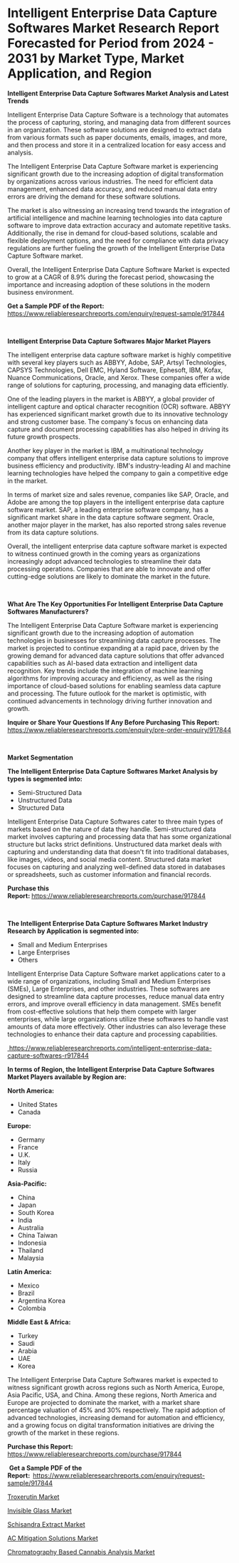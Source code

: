 <p><h1>Intelligent Enterprise Data Capture Softwares Market Research Report Forecasted for Period from 2024 -  2031 by Market Type, Market Application, and Region</h1></p><p><strong>Intelligent Enterprise Data Capture Softwares Market Analysis and Latest Trends</strong></p>
<p><p>Intelligent Enterprise Data Capture Software is a technology that automates the process of capturing, storing, and managing data from different sources in an organization. These software solutions are designed to extract data from various formats such as paper documents, emails, images, and more, and then process and store it in a centralized location for easy access and analysis.</p><p>The Intelligent Enterprise Data Capture Software market is experiencing significant growth due to the increasing adoption of digital transformation by organizations across various industries. The need for efficient data management, enhanced data accuracy, and reduced manual data entry errors are driving the demand for these software solutions.</p><p>The market is also witnessing an increasing trend towards the integration of artificial intelligence and machine learning technologies into data capture software to improve data extraction accuracy and automate repetitive tasks. Additionally, the rise in demand for cloud-based solutions, scalable and flexible deployment options, and the need for compliance with data privacy regulations are further fueling the growth of the Intelligent Enterprise Data Capture Software market.</p><p>Overall, the Intelligent Enterprise Data Capture Software Market is expected to grow at a CAGR of 8.9% during the forecast period, showcasing the importance and increasing adoption of these solutions in the modern business environment.</p></p>
<p><strong>Get a Sample PDF of the Report:&nbsp;</strong> <a href="https://www.reliableresearchreports.com/enquiry/request-sample/917844">https://www.reliableresearchreports.com/enquiry/request-sample/917844</a></p>
<p>&nbsp;</p>
<p><strong>Intelligent Enterprise Data Capture Softwares Major Market Players</strong></p>
<p><p>The intelligent enterprise data capture software market is highly competitive with several key players such as ABBYY, Adobe, SAP, Artsyl Technologies, CAPSYS Technologies, Dell EMC, Hyland Software, Ephesoft, IBM, Kofax, Nuance Communications, Oracle, and Xerox. These companies offer a wide range of solutions for capturing, processing, and managing data efficiently.</p><p>One of the leading players in the market is ABBYY, a global provider of intelligent capture and optical character recognition (OCR) software. ABBYY has experienced significant market growth due to its innovative technology and strong customer base. The company's focus on enhancing data capture and document processing capabilities has also helped in driving its future growth prospects.</p><p>Another key player in the market is IBM, a multinational technology company that offers intelligent enterprise data capture solutions to improve business efficiency and productivity. IBM's industry-leading AI and machine learning technologies have helped the company to gain a competitive edge in the market.</p><p>In terms of market size and sales revenue, companies like SAP, Oracle, and Adobe are among the top players in the intelligent enterprise data capture software market. SAP, a leading enterprise software company, has a significant market share in the data capture software segment. Oracle, another major player in the market, has also reported strong sales revenue from its data capture solutions.</p><p>Overall, the intelligent enterprise data capture software market is expected to witness continued growth in the coming years as organizations increasingly adopt advanced technologies to streamline their data processing operations. Companies that are able to innovate and offer cutting-edge solutions are likely to dominate the market in the future.</p></p>
<p>&nbsp;</p>
<p><strong>What Are The Key Opportunities For Intelligent Enterprise Data Capture Softwares Manufacturers?</strong></p>
<p><p>The Intelligent Enterprise Data Capture Software market is experiencing significant growth due to the increasing adoption of automation technologies in businesses for streamlining data capture processes. The market is projected to continue expanding at a rapid pace, driven by the growing demand for advanced data capture solutions that offer advanced capabilities such as AI-based data extraction and intelligent data recognition. Key trends include the integration of machine learning algorithms for improving accuracy and efficiency, as well as the rising importance of cloud-based solutions for enabling seamless data capture and processing. The future outlook for the market is optimistic, with continued advancements in technology driving further innovation and growth.</p></p>
<p><strong>Inquire or Share Your Questions If Any Before Purchasing This Report:</strong> <a href="https://www.reliableresearchreports.com/enquiry/pre-order-enquiry/917844">https://www.reliableresearchreports.com/enquiry/pre-order-enquiry/917844</a></p>
<p>&nbsp;</p>
<p><strong>Market Segmentation</strong></p>
<p><strong>The Intelligent Enterprise Data Capture Softwares Market Analysis by types is segmented into:</strong></p>
<p><ul><li>Semi-Structured Data</li><li>Unstructured Data</li><li>Structured Data</li></ul></p>
<p><p>Intelligent Enterprise Data Capture Softwares cater to three main types of markets based on the nature of data they handle. Semi-structured data market involves capturing and processing data that has some organizational structure but lacks strict definitions. Unstructured data market deals with capturing and understanding data that doesn't fit into traditional databases, like images, videos, and social media content. Structured data market focuses on capturing and analyzing well-defined data stored in databases or spreadsheets, such as customer information and financial records.</p></p>
<p><strong>Purchase this Report:&nbsp;</strong><a href="https://www.reliableresearchreports.com/purchase/917844">https://www.reliableresearchreports.com/purchase/917844</a></p>
<p>&nbsp;</p>
<p><strong>The Intelligent Enterprise Data Capture Softwares Market Industry Research by Application is segmented into:</strong></p>
<p><ul><li>Small and Medium Enterprises</li><li>Large Enterprises</li><li>Others</li></ul></p>
<p><p>Intelligent Enterprise Data Capture Software market applications cater to a wide range of organizations, including Small and Medium Enterprises (SMEs), Large Enterprises, and other industries. These softwares are designed to streamline data capture processes, reduce manual data entry errors, and improve overall efficiency in data management. SMEs benefit from cost-effective solutions that help them compete with larger enterprises, while large organizations utilize these softwares to handle vast amounts of data more effectively. Other industries can also leverage these technologies to enhance their data capture and processing capabilities.</p></p>
<p><a href="https://www.reliableresearchreports.com/intelligent-enterprise-data-capture-softwares-r917844">&nbsp;https://www.reliableresearchreports.com/intelligent-enterprise-data-capture-softwares-r917844</a></p>
<p><strong>In terms of Region, the Intelligent Enterprise Data Capture Softwares Market Players available by Region are:</strong></p>
<p>
    <p> <strong> North America: </strong>
        <ul>
            <li>United States</li>
            <li>Canada</li>
        </ul>
        </p> 
    <p> <strong> Europe: </strong>
        <ul>
            <li>Germany</li>
            <li>France</li>
            <li>U.K.</li>
            <li>Italy</li>
            <li>Russia</li>
        </ul>
        </p> 
    <p> <strong> Asia-Pacific: </strong>
        <ul>
            <li>China</li>
            <li>Japan</li>
            <li>South Korea</li>
            <li>India</li>
            <li>Australia</li>
            <li>China Taiwan</li>
            <li>Indonesia</li>
            <li>Thailand</li>
            <li>Malaysia</li>
        </ul>
        </p> 
    <p> <strong> Latin America: </strong>
        <ul>
            <li>Mexico</li>
            <li>Brazil</li>
            <li>Argentina Korea</li>
            <li>Colombia</li>
        </ul>
        </p> 
    <p> <strong> Middle East & Africa: </strong>
        <ul>
            <li>Turkey</li>
            <li>Saudi</li>
            <li>Arabia</li>
            <li>UAE</li>
            <li>Korea</li>
        </ul>
    </p>
    </p>
<p><p>The Intelligent Enterprise Data Capture Softwares market is expected to witness significant growth across regions such as North America, Europe, Asia Pacific, USA, and China. Among these regions, North America and Europe are projected to dominate the market, with a market share percentage valuation of 45% and 30% respectively. The rapid adoption of advanced technologies, increasing demand for automation and efficiency, and a growing focus on digital transformation initiatives are driving the growth of the market in these regions.</p></p>
<p><strong>Purchase this Report: </strong><a href="https://www.reliableresearchreports.com/purchase/917844">https://www.reliableresearchreports.com/purchase/917844</a></p>
<p>&nbsp;<strong>Get a Sample PDF of the Report:&nbsp;&nbsp;</strong><a href="https://www.reliableresearchreports.com/enquiry/request-sample/917844">https://www.reliableresearchreports.com/enquiry/request-sample/917844</a></p>
<p><strong></strong></p>
<p><p><a href="https://www.linkedin.com/pulse/analyzing-troxerutin-market-dynamics-entrepulse-qmgaf?trackingId=oB5l7f8%2BSGiHw%2Fc4vptfxA%3D%3D">Troxerutin Market</a></p><p><a href="https://www.linkedin.com/pulse/comprehensive-analy-resampling-i7tdc?trackingId=p%2Fm3k8VPTwalND7iK57%2B%2FQ%3D%3D">Invisible Glass Market</a></p><p><a href="https://www.linkedin.com/pulse/global-schisandra-extract-market-sector-types-applications-tlk6f?trackingId=TG6yxz8zS1C4rW6uRzqlWw%3D%3D">Schisandra Extract Market</a></p><p><a href="https://github.com/edaunhshhs/Market-Research-Report-List-1/blob/main/ac-mitigation-solutions-market.md">AC Mitigation Solutions Market</a></p><p><a href="https://github.com/carolinehamilton5656/Market-Research-Report-List-1/blob/main/chromatography-based-cannabis-analysis-market.md">Chromatography Based Cannabis Analysis Market</a></p></p>